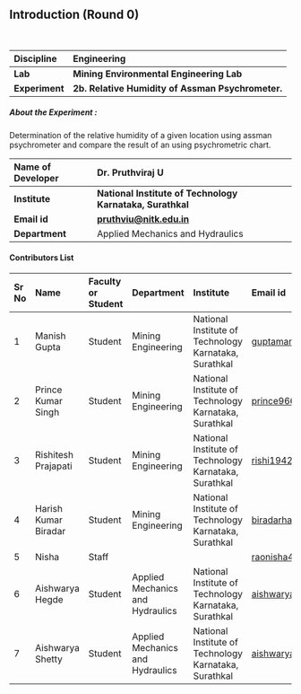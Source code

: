 ## Introduction (Round 0)

<br>

<b>Discipline | <b>Engineering
:--|:--|
<b> Lab | <b>  Mining Environmental Engineering Lab
<b> Experiment|     <b> 2b. Relative Humidity of Assman Psychrometer.

<h5> About the Experiment : </h5>
Determination of the relative humidity of a given location using assman psychrometer and compare the result of an using psychrometric chart.  

<b>Name of Developer | <b> Dr. Pruthviraj U
:--|:--|
<b> Institute | <b> National Institute of Technology Karnataka, Surathkal
<b> Email id|     <b> pruthviu@nitk.edu.in
<b> Department | Applied Mechanics and Hydraulics

#### Contributors List

Sr No | Name | Faculty or Student | Department| Institute | Email id
:--|:--|:--|:--|:--|:--|
1 | Manish Gupta | Student | Mining Engineering | National Institute of Technology Karnataka, Surathkal | guptamanish870@gmail.com
2 | Prince Kumar Singh | Student | Mining Engineering | National Institute of Technology Karnataka, Surathkal |prince96611@gmail.com
3 | Rishitesh Prajapati | Student | Mining Engineering| National Institute of Technology Karnataka, Surathkal |rishi19420000@gmail.com
4 | Harish Kumar Biradar | Student | Mining Engineering | National Institute of Technology Karnataka, Surathkal |biradarhareesh@nitk.edu.in
5 | Nisha | Staff | | |raonisha46@gmail.com
6 | Aishwarya Hegde | Student | Applied Mechanics and Hydraulics | National Institute of Technology Karnataka, Surathkal |aishwaryahegde29@gmail.com
7 | Aishwarya Shetty | Student | Applied Mechanics and Hydraulics | National Institute of Technology Karnataka, Surathkal |aishwarya.shetty1995@gmail.com
